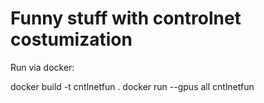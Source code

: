 # Funny stuff with controlnet costumization


Run via docker:

docker build -t cntlnetfun .
docker run --gpus all cntlnetfun